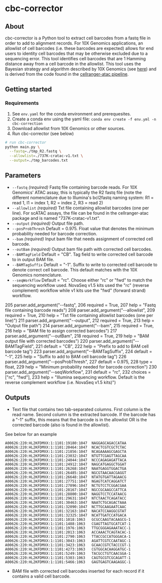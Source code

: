 # cbc-corrector

## About
cbc-corrector is a Python tool to extract cell barcodes from a fastq file in order to add to alignment records. For 10X Genomics applications, an allowlist of cell barcodes (i.e. these barcodes are expected) allows for end users to identity cell barcodes that may be otherwise excluded due to a sequencing error. This tool identifies cell barcodes that are 1 Hamming distance away from a cell barcode in the allowlist. This tool uses the Bayesian strategy and algorithm described by 10X Genomics (see [here](https://kb.10xgenomics.com/hc/en-us/articles/115003822406-How-does-Cell-Ranger-correct-barcode-sequencing-errors-)) and is derived from the code found in the [cellranger-atac pipeline](https://github.com/10XGenomics/cellranger-atac). 

## Getting started

### Requirements
1. See `env.yaml` for the conda environment and prerequesites.
2. Create a conda env using the yaml file: `conda env create -f env.yml -n cbc-correction`
3. Download allowlist from 10X Genomics or other sources.
4. Run cbc-corrector (see below)

```bash
# run cbc-corrector
python main.py \
  --fastq=./tmp_R2.fastq \
  --allowlist=./737K-cratac-v1.txt \
  --output=./tmp_barcodes.txt
```

## Parameters

- `--fastq` *(required)* Fastq file containing barcode reads. For 10X Genomics' ATAC assay, this is typically the R2 fastq file (note the different nomenclature due to Illumina's bcl2fastq naming system: R1 = read 1, I1 = index 1, R2 = index 2, R3 = read 2)
- `--allowlist` *(required)* Txt file containing allowlist barcodes (one per line). For scATAC assays, the file can be found in the cellranger-atac package and is named "737K-cratac-v1.txt".
- `--output` *(required)* Output file path.
- `--posProbThresh` Default = 0.975. Float value that denotes the minimum probability needed for barcode correction.
- `--bam` *(required)* Input bam file that needs assignment of corrected cell barcode.
- `--outBam` *(required)* Output bam file path with corrected cell barcodes.
- `--BAMTagField` Default = "CB". Tag field to write corrected cell barcode to in output BAM file.
- `--BAMTagSuffix` Default = "-1". Suffix to write to corrected cell barcode to denote correct cell barcode. This default matches with the 10X Genomics nomenclature.
- `--seqWorkflow` Default = "rc". Choose either "rc" or "fwd" to match the sequencing workflow used. NovaSeq v1.5 kits used the "rc" (reverse complement) workflow while v1 kits use the "fwd" (forward strand) workflow. 

205   parser.add_argument("--fastq",
206     required = True,
207     help = "Fastq file containing barcode reads")
208   parser.add_argument("--allowlist",
209     required = True,
210     help = "Txt file containing allowlist barcodes (one per line)")
211   parser.add_argument("--output",
212     required = True,
213     help = "Output file path")
214   parser.add_argument("--bam",
215     required = True,
216     help = "BAM file to assign corrected barcodes")
217   parser.add_argument("--outBam",
218     required = True,
219     help = "BAM output file with corrected barcodes")
220   parser.add_argument("--BAMTagField",
221     default = "CB",
222     help = "Prefix to add to BAM cell barcode tag")
223   parser.add_argument("--BAMTagSuffix",
224     default = "-1",
225     help = "Suffix to add to BAM cell barcode tag")
226   parser.add_argument("--posProbThresh",
227     default = 0.975,
228     type = float,
229     help = "Minimum probability needed for barcode correction")
230   parser.add_argument("--seqWorkflow",
231     default = "rc",
232     choices = ["rc", "fwd"],
233     help = "Illumina sequencing workflow. Default is the reverse complement workflow (i.e. NovaSeq v1.5 kits)")


## Outputs
- Text file that contains two tab-separated columns. First column is the read name. Second column is the extracted barcode. If the barcode has a "-1" suffix, this means that the barcode is in the allowlist OR is the corrected barcode (also is found in the allowlist).

See below for an example
```
A00626:220:HL2KFDMXX:1:1101:19180:1047	NAGGAGCAGACCATAA
A00626:220:HL2KFDMXX:1:1101:20464:1047	NCACTCGTCGCTCTAC
A00626:220:HL2KFDMXX:1:1101:21856:1047	NCAGAAAAGCGAGCTA
A00626:220:HL2KFDMXX:1:1101:23032:1047	NTGTTCGAGTTAGCAA
A00626:220:HL2KFDMXX:1:1101:24044:1047	NCCCAGAGAGATTACA
A00626:220:HL2KFDMXX:1:1101:24912:1047	NAGCATGAGGCTGGAT
A00626:220:HL2KFDMXX:1:1101:26268:1047	NAATGAGGTGGACTGA
A00626:220:HL2KFDMXX:1:1101:26485:1047	NGCGTAACAACGAGGT
A00626:220:HL2KFDMXX:1:1101:26648:1047	NTATGTGATTAGAACG
A00626:220:HL2KFDMXX:1:1101:27751:1047	NGAGTCATCAGGATCT
A00626:220:HL2KFDMXX:1:1101:27896:1047	NCTGTCCTCGGACGAA
A00626:220:HL2KFDMXX:1:1101:28167:1047	NGCCGCAAGCCATTCA
A00626:220:HL2KFDMXX:1:1101:28800:1047	NAGGTCCTCCATAACG
A00626:220:HL2KFDMXX:1:1101:29631:1047	NTCTAACTCAGATACC
A00626:220:HL2KFDMXX:1:1101:30463:1047	NAATCTGCAGACTAAA
A00626:220:HL2KFDMXX:1:1101:32090:1047	NCTTGCAAGAATCAAC
A00626:220:HL2KFDMXX:1:1101:32163:1047	NACATCCAAGGCGTAT
A00626:220:HL2KFDMXX:1:1101:32325:1047	NCATTGATCCATGACA
A00626:220:HL2KFDMXX:1:1101:1018:1063	GCGCCAAGTACAAGCG-1
A00626:220:HL2KFDMXX:1:1101:1488:1063	CGAGTTAGTGCATCAT-1
A00626:220:HL2KFDMXX:1:1101:1976:1063	TTGCGGGAGAAATACC-1
A00626:220:HL2KFDMXX:1:1101:2013:1063	ACCAAACTCAGTACAC-1
A00626:220:HL2KFDMXX:1:1101:2790:1063	TTACCGCCATGGGACA-1
A00626:220:HL2KFDMXX:1:1101:3043:1063	AGATTCGTCCAATAGC-1
A00626:220:HL2KFDMXX:1:1101:3423:1063	GCAACCGTCTACCCGT-1
A00626:220:HL2KFDMXX:1:1101:4273:1063	CGTGGCACAAGGATGC-1
A00626:220:HL2KFDMXX:1:1101:5249:1063	TACGCCTGTCAACGGA-1
A00626:220:HL2KFDMXX:1:1101:5303:1063	CAGTGCGTCGCAGATT-1
A00626:220:HL2KFDMXX:1:1101:5466:1063	GAGTGAGTCAAGAGGC-1
```

- BAM file with corrected cell barcodes inserted for each record if it contains a valid cell barcode.
